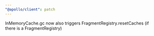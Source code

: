 ```yaml
---
"@apollo/client": patch
---
```


InMemoryCache.gc now also triggers FragmentRegistry.resetCaches (if there is a FragmentRegistry)
